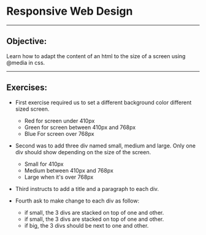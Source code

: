 # Responsive Web Design
***

## Objective:
Learn how to adapt the content of an html to the size of a screen using @media in css.

***

## Exercises:

* First exercise required us to set a different background color different sized screen.
    * Red for screen under 410px
    * Green for screen between 410px and 768px
    * Blue For screen over 768px

* Second was to add three div named small, medium and large. Only one div should show depending on the size of the screen.
    * Small for 410px
    * Medium between 410px and 768px
    * Large when it's over 768px

* Third instructs to add a title and a paragraph to each div.

* Fourth ask to make change to each div as follow:
    * if small, the 3 divs are stacked on top of one and other.
    * if small, the 3 divs are stacked on top of one and other.
    * if big, the 3 divs should be next to one and other.